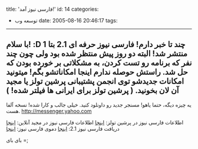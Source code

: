 title: 'فارسی نیوز آمد!'
id: 14
categories:
  - توسعه وب
date: 2005-08-16 20:46:17
tags:
---

با سلام! :D
چند تا خبر دارم! 
فارسی نیوز حرفه ای 2.1 بتا 1 منتشر شد! البته دو روز پیش منتظر شده بود ولی چون چند نفر که برنامه رو تست کردن، به مشکلاتی بر خورده بودن که حل شد. راستش حوصله ندارم اینجا امکاناتشو بگم! میتونید امکانات جدیدشو توی انجمن پشتیبانی پرشین تولز یا مجید آن لان بخونید. ( پرشین  تولز برای ایرانی ها فیلتر شده! ) 
-------------------------------
یه چیزه دیگه، حتما یاهو! مسنجر جدید رو داونلود کنید. خیلی جالب و کارا شده! نسخه آلفا هست. http://messenger.yahoo.com

اطلاعات فارسی نیوز در پرشین تولز: [اینجا](http://forum.persiantools.com/t24723.html)
اطلاعات فارسی نیوز در مجید آنلاین: [اینجا](http://forum.majidonline.com/showthread.php?t=36204)
دریافت فارسی نیوز 2.1: [اینجا](http://farsinews.sama-mahabad.com/?lngWid=Download)
دموی فارسی نیوز: [اینجا](http://farsinews.sama-mahabad.com/?lngWid=Demo)

بای بای =;